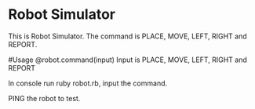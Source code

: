 Robot Simulator
=================
This is Robot Simulator. The command is PLACE, MOVE, LEFT, RIGHT and REPORT.

#Usage
@robot.command(input)
Input is PLACE, MOVE, LEFT, RIGHT and REPORT

In console run ruby robot.rb, input the command.

PING the robot to test.
